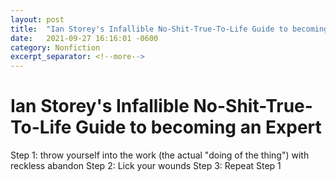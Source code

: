 ```yaml
---
layout: post
title:  "Ian Storey's Infallible No-Shit-True-To-Life Guide to becoming an Expert"
date:   2021-09-27 16:16:01 -0600
category: Nonfiction
excerpt_separator: <!--more-->
---
```


<h1>Ian Storey's Infallible No-Shit-True-To-Life Guide to becoming an Expert</h1>

Step 1: throw yourself into the work (the actual "doing of the thing") with reckless abandon
Step 2: Lick your wounds
Step 3: Repeat Step 1
